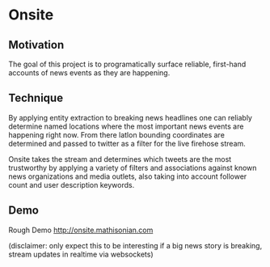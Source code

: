 # Onsite

## Motivation

The goal of this project is to programatically surface reliable, first-hand accounts of news events as they are happening.

## Technique

By applying entity extraction to breaking news headlines one can reliably determine named locations where the most important news events are happening right now. From there latlon bounding coordinates are determined and passed to twitter as a filter for the live firehose stream. 

Onsite takes the stream and determines which tweets are the most trustworthy by applying a variety of filters and associations against known news organizations and media outlets, also taking into account follower count and user description keywords.

## Demo

Rough Demo http://onsite.mathisonian.com

(disclaimer: only expect this to be interesting if a big news story is breaking, stream updates in realtime via websockets)
